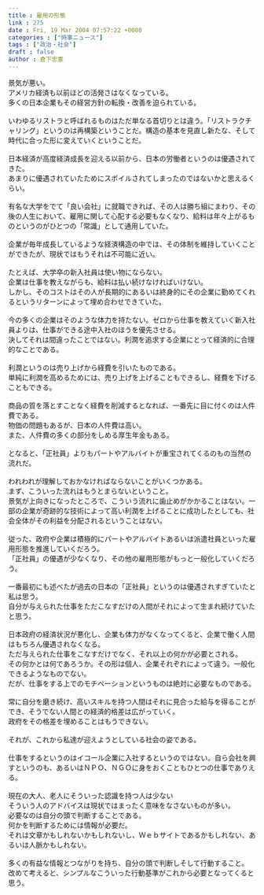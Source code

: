 ```yaml
---
title : 雇用の形態
link : 275
date : Fri, 19 Mar 2004 07:57:22 +0000
categories : ["時事ニュース"]
tags : ["政治・社会"]
draft : false
author : 倉下忠憲
---
```


景気が悪い。<BR>アメリカ経済も以前ほどの活発さはなくなっている。<BR>多くの日本企業もその経営方針の転換・改善を迫られている。<BR><BR>いわゆるリストラと呼ばれるものはただ単なる首切りとは違う。「リストラクチャリング」というのは再構築ということだ。構造の基本を見直し新たな、そして時代に合った形に変えていくということだ。<BR><BR>日本経済が高度経済成長を迎える以前から、日本の労働者というのは優遇されてきた。<BR>あまりに優遇されていたためにスポイルされてしまったのではないかと思えるくらい。<BR><BR>有名な大学をでて「良い会社」に就職できれば、その人は勝ち組にまわり、その後の人生において、雇用に関して心配する必要もなくなり、給料は年々上がるものというのがひとつの「常識」として通用していた。<BR><BR>企業が毎年成長しているような経済構造の中では、その体制を維持していくことができたが、現状ではもうそれは不可能に近い。<BR><BR>たとえば、大学卒の新入社員は使い物にならない。<BR>企業は仕事を教えながらも、給料は払い続けなければいけない。<BR>しかし、そのコストはその人が長期的にあるいは終身的にその企業に勤めてくれるというリターンによって埋め合わせできていた。<BR><BR>今の多くの企業はそのような体力を持たない。ゼロから仕事を教えていく新入社員よりは、仕事ができる途中入社のほうを優先させる。<BR>決してそれは間違ったことではない。利潤を追求する企業にとって経済的に合理的なことである。<BR><BR>利潤というのは売り上げから経費を引いたものである。<BR>単純に利潤を高めるためには、売り上げを上げることもできるし、経費を下げることもできる。<BR><BR>商品の質を落とすことなく経費を削減するとなれば、一番先に目に付くのは人件費である。<BR>物価の問題もあるが、日本の人件費は高い。<BR>また、人件費の多くの部分をしめる厚生年金もある。<BR><BR>となると、「正社員」よりもパートやアルバイトが重宝されてくるのもの当然の流れだ。<BR><BR>われわれが理解しておかなければならないことがいくつかある。<BR>まず、こういった流れはもうとまらないということ。<BR>景気が上向きになったところで、こういう流れに歯止めがかかることはない。一部の企業が奇跡的な技術によって高い利潤を上げることに成功したとしても、社会全体がその利益を分配されるということはない。<BR><BR>従った、政府や企業は積極的にパートやアルバイトあるいは派遣社員といった雇用形態を推進していくだろう。<BR>「正社員」の優遇が少なくなり、その他の雇用形態がもっと一般化していくだろう。<BR><BR>一番最初にも述べたが過去の日本の「正社員」というのは優遇されすぎていたと私は思う。<BR>自分が与えられた仕事をただこなすだけの人間がそれによって生まれ続けていたと思う。<BR><BR>日本政府の経済状況が悪化し、企業も体力がなくなってくると、企業で働く人間はもちろん優遇されなくなる。<BR>ただ与えられた仕事をこなすだけでなく、それ以上の何かが必要とされる。<BR>その何かとは何であろうか。その形は個人、企業それぞれによって違う。一般化できるようなものでない。<BR>だが、仕事をする上でのモチベーションというものは絶対に必要なものである。<BR><BR>常に自分を磨き続け、高いスキルを持つ人間はそれに見合った給与を得ることができ、そうでない人間との経済的格差は広がっていく。<BR>政府をその格差を埋めることはもうできない。<BR><BR>それが、これから私達が迎えようとしている社会の姿である。<BR><BR>仕事をするというのはイコール企業に入社するというのではない。自ら会社を興すというのも、あるいはＮＰＯ、ＮＧＯに身をおくこともひとつの仕事でありえる。<BR><BR>現在の大人、老人にそういった認識を持つ人は少ない<BR>そういう人のアドバイスは現状ではまったく意味をなさないものが多い。<BR>必要なのは自分の頭で判断することである。<BR>何かを判断するためには情報が必要だ。<BR>それは文章かもしれないかもしれないし、Ｗｅｂサイトであるかもしれない、あるいは人脈かもしれない。<BR><BR>多くの有益な情報とつながりを持ち、自分の頭で判断しそして行動すること。<BR>改めて考えると、シンプルなこういった行動基準がこれから必要となってくると思う。<br><br>
